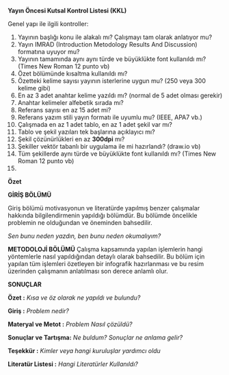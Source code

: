 **Yayın Öncesi Kutsal Kontrol Listesi (KKL)**

Genel yapı ile ilgili kontroller:

1. Yayının başlığı konu ile alakalı mı? Çalışmayı tam olarak anlatıyor mu?
2. Yayın IMRAD (Introduction Metodology Results And Discussion) formatına uyuyor mu?
3. Yayının tamamında aynı aynı türde ve büyüklükte font kullanıldı mı? (Times New Roman 12 punto vb)
5. Özet bölümünde kısaltma kullanıldı mı? 
6. Özetteki kelime sayısı yayının isterlerine uygun mu? (250 veya 300 kelime gibi)
7. En az 3 adet anahtar kelime yazıldı mı? (normal de 5 adet olması gerekir)
8. Anahtar kelimeler alfebetik sırada mı?
9. Referans sayısı en az 15 adet mi?
10. Referans yazım stili yayın formatı ile uyumlu mu? (IEEE, APA7 vb.)
11. Çalışmada en az 1 adet tablo, en az 1 adet şekil var mı?
12. Tablo ve şekil yazıları tek başlarına açıklayıcı mı?
13. Şekil çözünürlükleri en az **300dpi** mı?
14. Şekiller vektör tabanlı bir uygulama ile mi hazırlandı? (draw.io vb)
15. Tüm şekillerde aynı türde ve büyüklükte font kullanıldı mı? (Times New Roman 12 punto vb)
16. 




**Özet**


**GİRİŞ BÖLÜMÜ**

Giriş bölümü motivasyonun ve literatürde yapılmış benzer çalışmalar hakkında bilgilendirmenin yapıldığı bölümdür. Bu bölümde öncelikle 
problemin ne olduğundan ve öneminden bahsedilir. 

*Sen bunu neden yazdın, ben bunu neden okumalıyım?*



**METODOLOJİ  BÖLÜMÜ**
Çalışma kapsamında yapılan işlemlerin hangi yöntemlerle nasıl yapıldığından detaylı olarak bahsedilir. Bu bölüm için yapılan tüm işlemleri özetleyen bir infografik hazırlanması ve bu resim üzerinden çalışmanın anlatılması son derece anlamlı olur.

**SONUÇLAR**



**Özet :**
*Kısa ve öz olarak ne yapıldı ve bulundu?*

**Giriş :** 
*Problem nedir?*

**Materyal ve Metot :** 
*Problem Nasıl çözüldü?* 	

**Sonuçlar ve Tartışma:** 
*Ne buldum? Sonuçlar ne anlama gelir?*

**Teşekkür :** 
*Kimler veya hangi kuruluşlar yardımcı oldu*

**Literatür Listesi :** 
*Hangi Literatürler Kullanıldı?*

